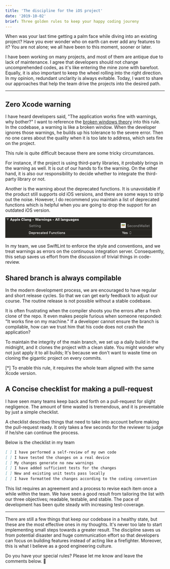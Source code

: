 ```yaml
---
title: 'The discipline for the iOS project'
date: '2019-10-02'
brief: Three golden rules to keep your happy coding joureny
---
```


When was your last time getting a palm face while diving into an existing project? Have you ever wonder who on earth can ever add any features to it? You are not alone; we all have been to this moment, sooner or later.

I have been working on many projects, and most of them are antique due to lack of maintenance. I agree that developers should not change uncomprehended codes, as it's like entering the mine zone with barefoot. Equally, it is also important to keep the wheel rolling into the right direction. In my opinion, redundant unclarity is always evitable. Today, I want to share our approaches that help the team drive the projects into the desired path.

---

## Zero Xcode warning

I have heard developers said, "The application works fine with warnings, why bother?" I want to reference the [broken windows theory](https://en.wikipedia.org/wiki/Broken_windows_theory) into this rule. In the codebase, a warning is like a broken window. When the developer ignores those warnings, he builds up his tolerance to the severe error. Then no one cares about the quality when it is too late to address, which sets fire on the project.

This rule is quite difficult because there are some tricky circumstances.

For instance, if the project is using third-party libraries, it probably brings in the warning as well. It is out of our hands to fix the warning. On the other hand, it is also our responsibility to decide whether to integrate the third-party library or not.

Another is the warning about the deprecated functions. It is unavoidable if the product still supports old iOS versions, and there are some ways to strip out the noise. However, I do recommend you maintain a list of deprecated functions which is helpful when you are going to drop the support for an outdated iOS version.

![Disable deprecated warning in setting](./disable-deprecated-warning.png)

In my team, we use SwiftLint to enforce the style and conventions, and we treat warnings as errors on the continuous integration server.  Consequently, this setup saves us effort from the discussion of trivial things in code-review.

## Shared branch is always compilable

In the modern development process, we are encouraged to have regular and short release cycles. So that we can get early feedback to adjust our course. The routine release is not possible without a stable codebase.

It is often frustrating when the compiler shoots you the errors after a fresh clone of the repo. It even makes people furious when someone responded: "It works fine on my machine." If a developer cannot ensure the branch is compilable, how can we trust him that his code does not crash the application?

To maintain the integrity of the main branch, we set up a daily build in the midnight, and it clones the project with a clean slate. You might wonder why not just apply it to all builds; It's because we don't want to waste time on cloning the gigantic project on every commits.

[*] To enable this rule, it requires the whole team aligned with the same Xcode version. 

## A Concise checklist for making a pull-request

I have seen many teams keep back and forth on a pull-request for slight negligence. The amount of time wasted is tremendous, and it is preventable by just a simple checklist.

A checklist describes things that need to take into account before making the pull-request ready. It only takes a few seconds for the reviewer to judge if he/she can continue the process.

Below is the checklist in my team

```md
[ ] I have performed a self-review of my own code
[ ] I have tested the changes on a real device
[ ] My changes generate no new warnings
[ ] I have added sufficient tests for the changes
[ ] New and existing unit tests pass locally
[ ] I have formatted the changes according to the coding convention
```

This list requires an agreement and a process to revise each item once a while within the team. We have seen a good result from tailoring the list with our three objectives; readable, testable, and stable. The pace of development has been quite steady with increasing test-coverage.

---

There are still a few things that keep our codebase in a healthy state, but these are the most effective ones in my thoughts. It's never too late to start implementing small steps towards a greater result. The discipline saves us from potential disaster and huge communication effort so that developers can focus on building features instead of acting like a firefighter. Moreover, this is what I believe as a good engineering culture.

Do you have your special rules? Please let me know and leave the comments below. 🙏